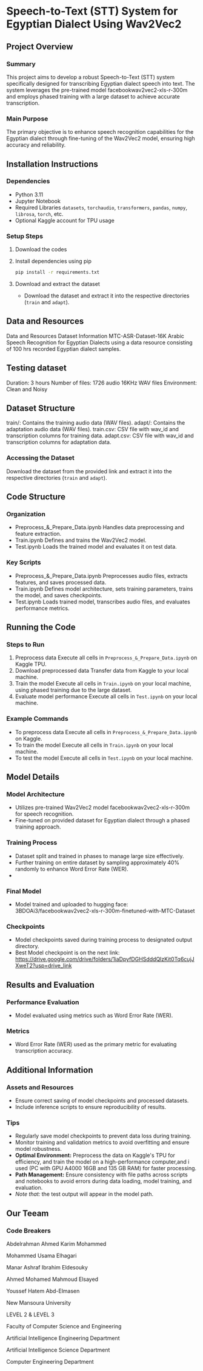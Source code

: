 # Speech-to-Text (STT) System for Egyptian Dialect Using Wav2Vec2

## Project Overview

### Summary
This project aims to develop a robust Speech-to-Text (STT) system specifically designed for transcribing Egyptian dialect speech into text. The system leverages the pre-trained model facebookwav2vec2-xls-r-300m and employs phased training with a large dataset to achieve accurate transcription.

### Main Purpose
The primary objective is to enhance speech recognition capabilities for the Egyptian dialect through fine-tuning of the Wav2Vec2 model, ensuring high accuracy and reliability.

## Installation Instructions

### Dependencies
- Python 3.11
- Jupyter Notebook
- Required Libraries `datasets`, `torchaudio`, `transformers`, `pandas`, `numpy`, `librosa`, `torch`, etc.
- Optional Kaggle account for TPU usage

### Setup Steps
1. Download the codes
   

2. Install dependencies using pip
   ```bash
   pip install -r requirements.txt
   ```

3. Download and extract the dataset
   - Download the dataset and extract it into the respective directories (`train` and `adapt`).

## Data and Resources

Data and Resources
Dataset Information
MTC-ASR-Dataset-16K
Arabic Speech Recognition for Egyptian Dialects using a data resource consisting of 100 hrs recorded Egyptian dialect samples.

## Testing dataset
Duration: 3 hours
Number of files: 1726 audio 16KHz WAV files
Environment: Clean and Noisy
## Dataset Structure
train/: Contains the training audio data (WAV files).
adapt/: Contains the adaptation audio data (WAV files).
train.csv: CSV file with wav_id and transcription columns for training data.
adapt.csv: CSV file with wav_id and transcription columns for adaptation data.

### Accessing the Dataset
Download the dataset from the provided link and extract it into the respective directories (`train` and `adapt`).

## Code Structure

### Organization
- Preprocess_&_Prepare_Data.ipynb Handles data preprocessing and feature extraction.
- Train.ipynb Defines and trains the Wav2Vec2 model.
- Test.ipynb Loads the trained model and evaluates it on test data.

### Key Scripts
- Preprocess_&_Prepare_Data.ipynb Preprocesses audio files, extracts features, and saves processed data.
- Train.ipynb Defines model architecture, sets training parameters, trains the model, and saves checkpoints.
- Test.ipynb Loads trained model, transcribes audio files, and evaluates performance metrics.

## Running the Code

### Steps to Run
1. Preprocess data Execute all cells in `Preprocess_&_Prepare_Data.ipynb` on Kaggle TPU.
2. Download preprocessed data Transfer data from Kaggle to your local machine.
3. Train the model Execute all cells in `Train.ipynb` on your local machine, using phased training due to the large dataset.
4. Evaluate model performance Execute all cells in `Test.ipynb` on your local machine.

### Example Commands
- To preprocess data Execute all cells in `Preprocess_&_Prepare_Data.ipynb` on Kaggle.
- To train the model Execute all cells in `Train.ipynb` on your local machine.
- To test the model Execute all cells in `Test.ipynb` on your local machine.

## Model Details

### Model Architecture
- Utilizes pre-trained Wav2Vec2 model facebookwav2vec2-xls-r-300m for speech recognition.
- Fine-tuned on provided dataset for Egyptian dialect through a phased training approach.

### Training Process
- Dataset split and trained in phases to manage large size effectively.
- Further training on entire dataset by sampling approximately 40% randomly to enhance Word Error Rate (WER).
- 
### Final Model
- Model trained and uploaded to hugging face: 3BDOAi3/facebookwav2vec2-xls-r-300m-finetuned-with-MTC-Dataset

### Checkpoints
- Model checkpoints saved during training process to designated output directory.
- Best Model checkpoint is on the next link: https://drive.google.com/drive/folders/1iaDpyfDGHSdddQlzKit0Tq6cujJXweT2?usp=drive_link

## Results and Evaluation

### Performance Evaluation
- Model evaluated using metrics such as Word Error Rate (WER).

### Metrics
- Word Error Rate (WER) used as the primary metric for evaluating transcription accuracy.

## Additional Information

### Assets and Resources
- Ensure correct saving of model checkpoints and processed datasets.
- Include inference scripts to ensure reproducibility of results.

### Tips
- Regularly save model checkpoints to prevent data loss during training.
- Monitor training and validation metrics to avoid overfitting and ensure model robustness.
- **Optimal Environment:** Preprocess the data on Kaggle's TPU for efficiency, and train the model on a high-performance computer,and i used (PC with GPU A4000 16GB and 135 GB RAM) for faster processing.
- **Path Management:** Ensure consistency with file paths across scripts and notebooks to avoid errors during data loading, model training, and evaluation.
- *Note that:* the test output will appear in the model path.

## Our Teeam
### Code Breakers

Abdelrahman Ahmed Karim Mohammed

Mohammed Usama Elhagari

Manar Ashraf Ibrahim Eldesouky

Ahmed Mohamed Mahmoud Elsayed

Youssef Hatem Abd-Elmasen

New Mansoura University

LEVEL 2 & LEVEL 3

Faculty of Computer Science and Engineering

Artificial Intelligence Engineering Department

Artificial Intelligence Science Department

Computer Engineering Department
